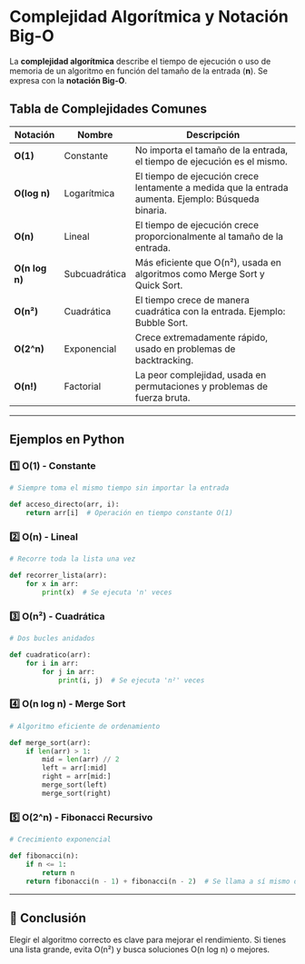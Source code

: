 # Complejidad Algorítmica y Notación Big-O

La **complejidad algorítmica** describe el tiempo de ejecución o uso de memoria de un algoritmo en función del tamaño de la entrada (**n**). Se expresa con la **notación Big-O**.

## Tabla de Complejidades Comunes

| Notación | Nombre         | Descripción |
|-----------|---------------|-------------|
| **O(1)** | Constante     | No importa el tamaño de la entrada, el tiempo de ejecución es el mismo. |
| **O(log n)** | Logarítmica | El tiempo de ejecución crece lentamente a medida que la entrada aumenta. Ejemplo: Búsqueda binaria. |
| **O(n)** | Lineal        | El tiempo de ejecución crece proporcionalmente al tamaño de la entrada. |
| **O(n log n)** | Subcuadrática | Más eficiente que O(n²), usada en algoritmos como Merge Sort y Quick Sort. |
| **O(n²)** | Cuadrática    | El tiempo crece de manera cuadrática con la entrada. Ejemplo: Bubble Sort. |
| **O(2^n)** | Exponencial  | Crece extremadamente rápido, usado en problemas de backtracking. |
| **O(n!)** | Factorial    | La peor complejidad, usada en permutaciones y problemas de fuerza bruta. |

---

## Ejemplos en Python

### 1️⃣ O(1) - Constante
```python
# Siempre toma el mismo tiempo sin importar la entrada

def acceso_directo(arr, i):
    return arr[i]  # Operación en tiempo constante O(1)
```

### 2️⃣ O(n) - Lineal
```python
# Recorre toda la lista una vez

def recorrer_lista(arr):
    for x in arr:
        print(x)  # Se ejecuta 'n' veces
```

### 3️⃣ O(n²) - Cuadrática
```python
# Dos bucles anidados

def cuadratico(arr):
    for i in arr:
        for j in arr:
            print(i, j)  # Se ejecuta 'n²' veces
```

### 4️⃣ O(n log n) - Merge Sort
```python
# Algoritmo eficiente de ordenamiento

def merge_sort(arr):
    if len(arr) > 1:
        mid = len(arr) // 2
        left = arr[:mid]
        right = arr[mid:]
        merge_sort(left)
        merge_sort(right)
```

### 5️⃣ O(2^n) - Fibonacci Recursivo
```python
# Crecimiento exponencial

def fibonacci(n):
    if n <= 1:
        return n
    return fibonacci(n - 1) + fibonacci(n - 2)  # Se llama a sí mismo dos veces
```

---

## 🚀 Conclusión
Elegir el algoritmo correcto es clave para mejorar el rendimiento. Si tienes una lista grande, evita O(n²) y busca soluciones O(n log n) o mejores.


